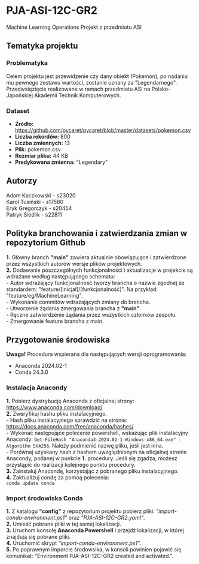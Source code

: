 # PJA-ASI-12C-GR2

Machine Learning Operations Projekt z przedmiotu ASI

## Tematyka projektu

### Problematyka

Celem projektu jest przewidzenie czy dany obiekt (Pokemon), po nadaniu mu pewnego zestawu wartości, zostanie uznany za "Legendarnego".
Przedwsięzięcie realizowane w ramach przedmiotu ASI na Polsko-Japońskiej Akademii Technik Komputerowych.

### Dataset

- **Źródło:** <https://github.com/pycaret/pycaret/blob/master/datasets/pokemon.csv>  
- **Liczba rekordów:** 800  
- **Liczba zmiennych:** 13  
- **Plik:** pokemon.csv  
- **Rozmiar pliku:** 44 KB  
- **Predykowana zmienna:** "Legendary"  

## Autorzy

Adam Kaczkowski - s23020  
Karol Tusiński - s17580  
Eryk Gregorczyk - s20454  
Patryk Siedlik - s22811  

## Polityka branchowania i zatwierdzania zmian w repozytorium Github

**1.** Główny branch **"main"** zawiera aktualnie obowiązujące i zatwierdzone przez wszystkich autorów wersje plików projektowych.  
**2.** Dodawanie poszczególnych funkcjonalności i aktualizacje w projekcie są wdrażane według następującego schematu:  
    - Autor wdrażający funkcjonalność tworzy brancha o nazwie zgodnej ze standardem: "feature/[inicjał]/[funkcjonalność]". Na przykład: "feature/eg/MachineLearning".  
    - Wykonanie commitów wdrażających zmiany do brancha.  
    - Utworzenie żądania zmergowania brancha z **"main"**.  
    - Ręczne zatwierdzenie żądania przez wszystkich członków zespołu.  
    - Zmergowanie feature brancha z main.  

## Przygotowanie środowiska

**Uwaga!**
Procedura wspierana dla następujących wersji oprogramowania:  

- Anaconda 2024.02-1  
- Conda 24.3.0  

### Instalacja Anacondy

**1.** Pobierz dystrybucję Anaconda z oficjalnej strony: <https://www.anaconda.com/download/>  
**2.** Zweryfikuj hashu pliku instalacyjnego.  
    - Hash pliku instalacyjnego sprawdzić na stronie: <https://docs.anaconda.com/free/anaconda/hashes/>  
    - Wykonać następujące polecenie powershell, wskazując plik instalacyjny Anacondy: `Get-FileHash "Anaconda3-2024.02-1-Windows-x86_64.exe" -Algorithm SHA256`. Należy podmienić nazwę pliku, jeśli jest inna.  
    - Porównaj uzyskany hash z hashem uwzględnionym na oficjalnej stronie Anacondy, podanej w punkcie **1.** procedury. Jeśli się zgadza, możesz przystąpić do realizacji kolejnego punktu procedury.  
**3.** Zainstaluj Anacondę, korzystając z pobranego pliku instalacyjnego.  
**4.** Zaktualizuj condę za pomoą polecenia:  
`conda update conda`

### Import środowiska Conda

**1.** Z katalogu **"config"** z repozytorium projektu pobierz pliki: *"import-conda-environment.ps1"* oraz *"PJA-ASI-12C-GR2.yaml"*.  
**2.** Umieść pobrane pliki w tej samej lokalizacji.  
**3.** Uruchom konsolę **Anaconda Powershell** i przejdź lokalizacji, w której znajdują się pobrane pliki.  
**4.** Uruchomić skrypt *"import-conda-environment.ps1"*.  
**5.** Po poprawnym imporcie środowsika, w konsoli powinien pojawić się komunikat: "Environment PJA-ASI-12C-GR2 created and activated.".  
